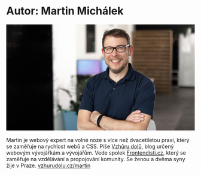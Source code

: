 # Autor: Martin Michálek

![Martin Michálek](../dist/images/original/autor-2022.jpg)

Martin je webový expert na volné noze s více než dvacetiletou praxí, který se zaměřuje na rychlost webů a CSS. Píše [Vzhůru dolů](https://www.vzhurudolu.cz/), blog určený webovým vývojářkám a vývojářům. Vede spolek [Frontendisti.cz](https://frontendisti.cz/), který se zaměřuje na vzdělávání a propojování komunity. Se ženou a dvěma syny žije v Praze.
[vzhurudolu.cz/martin](https://www.vzhurudolu.cz/martin)
